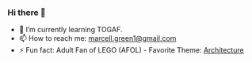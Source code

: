 ### Hi there 👋

<!--
**MarcellG2/MarcellG2** is a ✨ _special_ ✨ repository because its `README.md` (this file) appears on your GitHub profile.

Here are some ideas to get you started:

- 🔭 I’m currently working on ...
- 🌱 I’m currently learning ...
- 👯 I’m looking to collaborate on ...
- 🤔 I’m looking for help with ...
- 💬 Ask me about ...
- 📫 How to reach me: ...
- 😄 Pronouns: ...
- ⚡ Fun fact: ...
-->

- 🌱 I’m currently learning TOGAF.
- 📫 How to reach me: <marcell.green1@gmail.com>
- ⚡ Fun fact: Adult Fan of LEGO (AFOL) - Favorite Theme: [Architecture](https://www.lego.com/en-us/themes/architecture/about)
